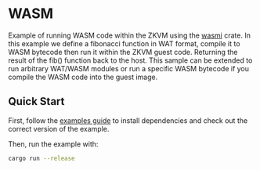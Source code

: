 # WASM

Example of running WASM code within the ZKVM using the [wasmi](https://crates.io/crates/wasmi) crate. In this example we define a fibonacci function in WAT format, compile it to WASM bytecode then run it within the ZKVM guest code. Returning the result of the fib() function back to the host. This sample can be extended to run arbitrary WAT/WASM modules or run a specific WASM bytecode if you compile the WASM code into the guest image.

## Quick Start

First, follow the [examples guide] to install dependencies and check out the correct version of the example.

Then, run the example with:

```bash
cargo run --release
```

[examples guide]: https://dev.risczero.com/api/zkvm/examples/#running-the-examples
